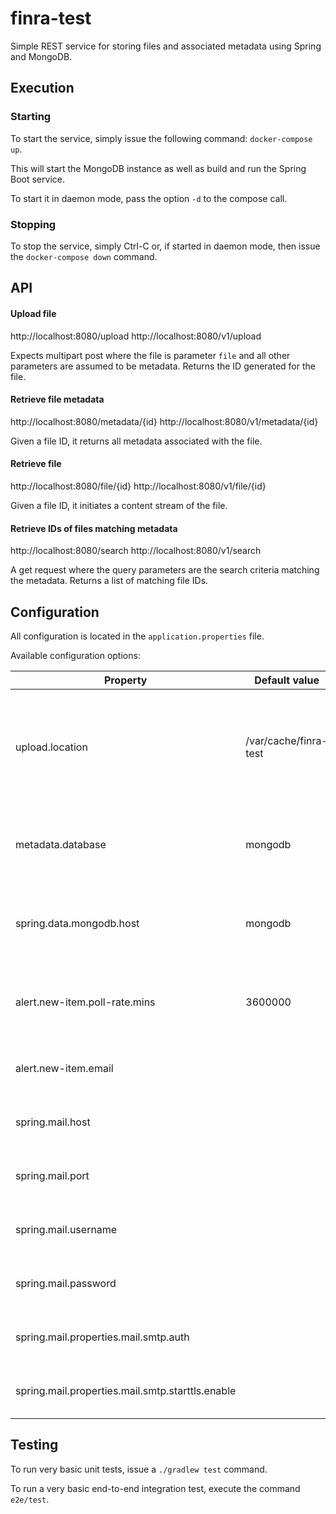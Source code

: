 finra-test
==========

Simple REST service for storing files and associated metadata using Spring and MongoDB.

## Execution

### Starting
To start the service, simply issue the following command: ```docker-compose up```.

This will start the MongoDB instance as well as build and run the Spring Boot service.

To start it in daemon mode, pass the option ```-d``` to the compose call.

### Stopping
To stop the service, simply Ctrl-C or, if started in daemon mode, then issue the ```docker-compose down``` command.

## API

#### Upload file
http://localhost:8080/upload
http://localhost:8080/v1/upload

Expects multipart post where the file is parameter ```file``` and all other parameters are assumed to be metadata.
Returns the ID generated for the file.

#### Retrieve file metadata
http://localhost:8080/metadata/{id}
http://localhost:8080/v1/metadata/{id}

Given a file ID, it returns all metadata associated with the file.

#### Retrieve file
http://localhost:8080/file/{id}
http://localhost:8080/v1/file/{id}

Given a file ID, it initiates a content stream of the file.

#### Retrieve IDs of files matching metadata
http://localhost:8080/search
http://localhost:8080/v1/search

A get request where the query parameters are the search criteria matching the metadata.
Returns a list of matching file IDs.

## Configuration

All configuration is located in the ```application.properties``` file.

Available configuration options:

|Property|Default value|Description|
|--------|-------------|-----------|
|upload.location|/var/cache/finra-test|Location on disk where the files will be stored **This location must exist and be writable!!**|
|metadata.database|mongodb|The type of database to connect to. Only ```mongodb``` is supported|
|spring.data.mongodb.host|mongodb|Hostname to use to connect to the mongodb instance|
|alert.new-item.poll-rate.mins|3600000|The rate in which it should poll for new items in minutes|
|alert.new-item.email|<none>|The email address to send new item alerts|
|spring.mail.host|<none>|Must be filled in for email to work|
|spring.mail.port|<none>|Must be filled in for email to work|
|spring.mail.username|<none>|Must be filled in for email to work|
|spring.mail.password|<none>|Must be filled in for email to work|
|spring.mail.properties.mail.smtp.auth|<none>|Must be filled in for email to work|
|spring.mail.properties.mail.smtp.starttls.enable|<none>|Must be filled in for email to work|

## Testing

To run very basic unit tests, issue a ```./gradlew test``` command.

To run a very basic end-to-end integration test, execute the command ```e2e/test```.

